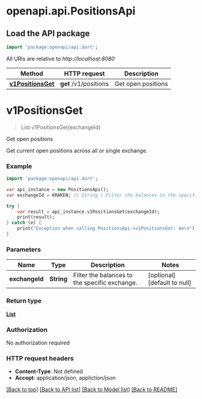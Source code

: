 # openapi.api.PositionsApi

## Load the API package
```dart
import 'package:openapi/api.dart';
```

All URIs are relative to *http://localhost:8080*

Method | HTTP request | Description
------------- | ------------- | -------------
[**v1PositionsGet**](PositionsApi.md#v1PositionsGet) | **get** /v1/positions | Get open positions


# **v1PositionsGet**
> List<Position> v1PositionsGet(exchangeId)

Get open positions

Get current open positions across all or single exchange.

### Example 
```dart
import 'package:openapi/api.dart';

var api_instance = new PositionsApi();
var exchangeId = KRAKEN; // String | Filter the balances to the specific exchange.

try { 
    var result = api_instance.v1PositionsGet(exchangeId);
    print(result);
} catch (e) {
    print("Exception when calling PositionsApi->v1PositionsGet: $e\n");
}
```

### Parameters

Name | Type | Description  | Notes
------------- | ------------- | ------------- | -------------
 **exchangeId** | **String**| Filter the balances to the specific exchange. | [optional] [default to null]

### Return type

[**List<Position>**](Position.md)

### Authorization

No authorization required

### HTTP request headers

 - **Content-Type**: Not defined
 - **Accept**: application/json, appliction/json

[[Back to top]](#) [[Back to API list]](../README.md#documentation-for-api-endpoints) [[Back to Model list]](../README.md#documentation-for-models) [[Back to README]](../README.md)

